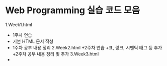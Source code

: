 # Web Programming 실습 코드 모음
1.Week1.html
+ 1주차 연습 
+ 기본 HTML 문서 작성
+ 1주차 공부 내용 정리
2.Week2.html
+2주차 연습
+표, 링크, 시맨틱 태그 등 추가
+2주차 공부 내용 정리 및 추가
3.Week3.html
+
